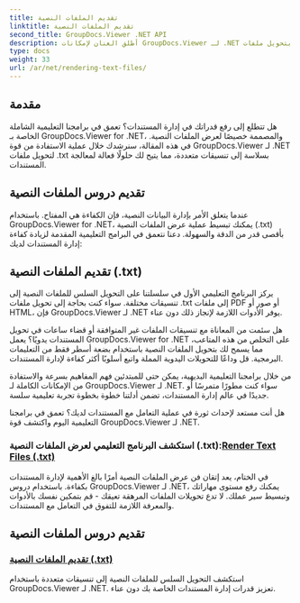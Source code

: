 ```yaml
---
title: تقديم الملفات النصية
linktitle: تقديم الملفات النصية
second_title: GroupDocs.Viewer .NET API
description: أطلق العنان لإمكانات GroupDocs.Viewer لـ .NET من خلال البرامج التعليمية حول عرض الملفات النصية. قم بتحويل ملفات .txt إلى تنسيقات مختلفة لتحسين إدارة المستندات.
type: docs
weight: 33
url: /ar/net/rendering-text-files/
---
```

## مقدمة

هل تتطلع إلى رفع قدراتك في إدارة المستندات؟ تعمق في برامجنا التعليمية الشاملة الخاصة بـ GroupDocs.Viewer for .NET، والمصممة خصيصًا لعرض الملفات النصية. في هذه المقالة، سنرشدك خلال عملية الاستفادة من قوة GroupDocs.Viewer لـ .NET لتحويل ملفات .txt بسلاسة إلى تنسيقات متعددة، مما يتيح لك حلولًا فعالة لمعالجة المستندات.

## تقديم دروس الملفات النصية

عندما يتعلق الأمر بإدارة البيانات النصية، فإن الكفاءة هي المفتاح. باستخدام GroupDocs.Viewer for .NET، يمكنك تبسيط عملية عرض الملفات النصية (.txt) بأقصى قدر من الدقة والسهولة. دعنا نتعمق في البرامج التعليمية المقدمة لزيادة كفاءة إدارة المستندات لديك:

## تقديم الملفات النصية (.txt)

يركز البرنامج التعليمي الأول في سلسلتنا على التحويل السلس للملفات النصية إلى تنسيقات مختلفة. سواء كنت بحاجة إلى تحويل ملفات .txt إلى ملفات PDF أو صور أو HTML، فإن GroupDocs.Viewer لـ .NET يوفر الأدوات اللازمة لإنجاز ذلك دون عناء. 

هل سئمت من المعاناة مع تنسيقات الملفات غير المتوافقة أو قضاء ساعات في تحويل المستندات يدويًا؟ يعمل GroupDocs.Viewer for .NET على التخلص من هذه المتاعب، مما يسمح لك بتحويل الملفات النصية باستخدام بضعة أسطر فقط من التعليمات البرمجية. قل وداعًا للتحويلات اليدوية المملة واتبع أسلوبًا أكثر كفاءة لإدارة المستندات.

من خلال برامجنا التعليمية البديهية، يمكن حتى للمبتدئين فهم المفاهيم بسرعة والاستفادة من الإمكانات الكاملة لـ GroupDocs.Viewer لـ .NET. سواء كنت مطورًا متمرسًا أو جديدًا في عالم إدارة المستندات، تضمن أدلتنا خطوة بخطوة تجربة تعليمية سلسة.

هل أنت مستعد لإحداث ثورة في عملية التعامل مع المستندات لديك؟ تعمق في برامجنا التعليمية اليوم واكتشف قوة GroupDocs.Viewer لـ .NET.

###  استكشف البرنامج التعليمي لعرض الملفات النصية (.txt):[Render Text Files (.txt)](./render-txt/)

في الختام، يعد إتقان فن عرض الملفات النصية أمرًا بالغ الأهمية لإدارة المستندات بكفاءة. باستخدام دروس GroupDocs.Viewer لـ .NET، يمكنك رفع مستوى مهاراتك وتبسيط سير عملك. لا تدع تحويلات الملفات المرهقة تعيقك - قم بتمكين نفسك بالأدوات والمعرفة اللازمة للتفوق في التعامل مع المستندات.
## تقديم دروس الملفات النصية
### [تقديم الملفات النصية (.txt)](./render-txt/)
استكشف التحويل السلس للملفات النصية إلى تنسيقات متعددة باستخدام GroupDocs.Viewer لـ .NET. تعزيز قدرات إدارة المستندات الخاصة بك دون عناء.